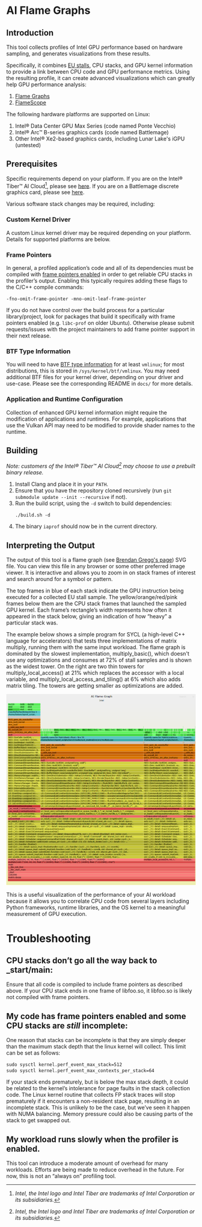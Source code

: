 # AI Flame Graphs


## Introduction


This tool collects profiles of Intel GPU performance based on hardware sampling,
and generates visualizations from these results.

Specifically, it combines [EU stalls](https://www.intel.com/content/www/us/en/docs/gpa/user-guide/2022-4/gpu-metrics.html),
CPU stacks, and GPU kernel information to provide a link between CPU code and
GPU performance metrics. Using the resulting profile, it can create advanced
visualizations which can greatly help GPU performance analysis:
1. [Flame Graphs](https://www.brendangregg.com/blog/2024-10-29/ai-flame-graphs.html)
2. [FlameScope](https://www.brendangregg.com/blog/2018-11-08/flamescope-pattern-recognition.html)

The following hardware platforms are supported on Linux:
1. Intel® Data Center GPU Max Series (code named Ponte Vecchio)
2. Intel® Arc™ B-series graphics cards (code named Battlemage)
3. Other Intel® Xe2-based graphics cards, including Lunar Lake's iGPU (untested)


## Prerequisites


Specific requirements depend on your platform.
If you are on the Intel® Tiber™ AI Cloud[^1], please see [here](docs/README.pvc.md).
If you are on a Battlemage discrete graphics card, please see [here](docs/README.xe2.md).

Various software stack changes may be required, including:

### Custom Kernel Driver

A custom Linux kernel driver may be required depending on your platform.
Details for supported platforms are below.

### Frame Pointers

In general, a profiled application’s code and all of its dependencies must be
compiled with [frame pointers
enabled](https://www.brendangregg.com/blog/2024-03-17/the-return-of-the-frame-pointers.html)
in order to get reliable CPU stacks in the profiler’s output. Enabling this
typically requires adding these flags to the C/C++ compile commands:

```
-fno-omit-frame-pointer -mno-omit-leaf-frame-pointer
```

If you do not have control over the build process for a particular
library/project, look for packages that build it specifically with frame
pointers enabled (e.g. `libc-prof` on older Ubuntu). Otherwise please submit
requests/issues with the project maintainers to add frame pointer support in
their next release.

### BTF Type Information

You will need to have [BTF type
information](https://docs.kernel.org/bpf/btf.html) for at least `vmlinux`; for
most distributions, this is stored in `/sys/kernel/btf/vmlinux`. You may need
additional BTF files for your kernel driver, depending on your driver and
use-case. Please see the corresponding README in `docs/` for more details.

### Application and Runtime Configuration

Collection of enhanced GPU kernel information might require the modification of
applications and runtimes. For example, applications that use the Vulkan API
may need to be modified to provide shader names to the runtime.


## Building


*Note: customers of the Intel® Tiber™ AI Cloud[^1] may choose to use a prebuilt binary release.*

1. Install Clang and place it in your `PATH`.
2. Ensure that you have the repository cloned recursively 
   (run `git submodule update --init --recursive` if not).
3. Run the build script, using the `-d` switch to build dependencies:
   ```
   ./build.sh -d
   ```
4. The binary `iaprof` should now be in the current directory.


## Interpreting the Output

The output of this tool is a flame graph (see [Brendan Gregg's
page](https://www.brendangregg.com/flamegraphs.html)) SVG file. You can view
this file in any browser or some other preferred image viewer. It is interactive
and allows you to zoom in on stack frames of interest and search around for a
symbol or pattern.

The top frames in blue of each stack indicate the GPU instruction being executed
for a collected EU stall sample. The yellow/orange/red/pink frames below them
are the CPU stack frames that launched the sampled GPU kernel. Each frame’s
rectangle’s width represents how often it appeared in the stack below, giving an
indication of how “heavy” a particular stack was.

The example below shows a simple program for SYCL (a high-level C++ language for
accelerators) that tests three implementations of matrix multiply, running them
with the same input workload. The flame graph is dominated by the slowest
implementation, multiply\_basic(), which doesn't use any optimizations and
consumes at 72% of stall samples and is shown as the widest tower. On the right
are two thin towers for multiply\_local\_access() at 21% which replaces the
accessor with a local variable, and multiply\_local\_access\_and\_tiling() at 6%
which also adds matrix tiling. The towers are getting smaller as optimizations
are added.

![PyTorch Example](docs/example_sycl_matmul.png)

This is a useful visualization of the performance of your AI workload because it
allows you to correlate CPU code from several layers including Python
frameworks, runtime libraries, and the OS kernel to a meaningful measurement of
GPU execution.


# Troubleshooting


## **CPU stacks don’t go all the way back to \_start/main:**

Ensure that all code is compiled to include frame pointers as described above.
If your CPU stack ends in one frame of libfoo.so, it libfoo.so is likely not
compiled with frame pointers.
    
## **My code has frame pointers enabled and some CPU stacks are *still* incomplete:**  
  	
One reason that stacks can be incomplete is that they are simply deeper than the
maximum stack depth that the linux kernel will collect. This limit can be set as
follows:

```
sudo sysctl kernel.perf_event_max_stack=512
sudo sysctl kernel.perf_event_max_contexts_per_stack=64
```

If your stack ends prematurely, but is below the max stack depth, it could be
related to the kernel’s intolerance for page faults in the stack collection
code. The Linux kernel routine that collects FP stack traces will stop
prematurely if it encounters a non-resident stack page, resulting in an
incomplete stack. This is unlikely to be the case, but we’ve seen it happen with
NUMA balancing. Memory pressure could also be causing parts of the stack to get
swapped out.

## **My workload runs slowly when the profiler is enabled.**

This tool can introduce a moderate amount of overhead for many workloads.
Efforts are being made to reduce overhead in the future. For now, this is not an
“always on” profiling tool.

[^1]: *Intel, the Intel logo and Intel Tiber are trademarks of Intel Corporation or its subsidiaries.*
